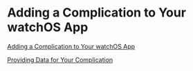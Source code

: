 # Adding a Complication to Your watchOS App

[Adding a Complication to Your watchOS App](https://developer.apple.com/documentation/clockkit/adding_a_complication_to_your_watchos_app)

[Providing Data for Your Complication](https://developer.apple.com/documentation/clockkit/adding_a_complication_to_your_watchos_app/providing_data_for_your_complication)

